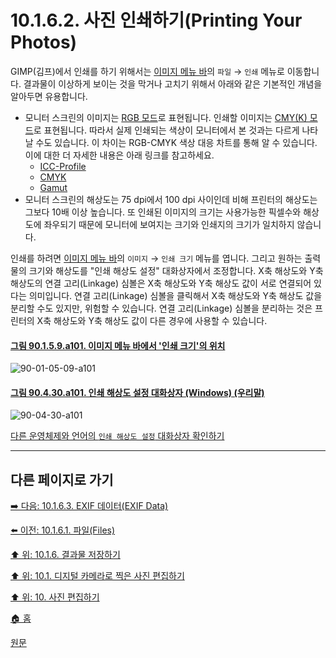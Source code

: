 # 10.1.6.2. 사진 인쇄하기(Printing Your Photos)
GIMP(김프)에서 인쇄를 하기 위해서는 [이미지 메뉴 바](./19-glossaryx-image_menu_bar.md)의 `파일` → `인쇄` 메뉴로 이동합니다. 결과물이 이상하게 보이는 것을 막거나 고치기 위해서 아래와 같은 기본적인 개념을 알아두면 유용합니다.

- 모니터 스크린의 이미지는 [RGB 모드](./05-01-image-types.md#05-01-s1-01)로 표현됩니다. 인쇄할 이미지는 [CMY(K) 모드](./05-01-image-types.md#05-01-s1-04)로 표현됩니다. 따라서 실제 인쇄되는 색상이 모니터에서 본 것과는 다르게 나타날 수도 있습니다. 이 차이는 RGB-CMYK 색상 대응 차트를 통해 알 수 있습니다. 이에 대한 더 자세한 내용은 아래 링크를 참고하세요.
   - [ICC-Profile](https://en.wikipedia.org/wiki/ICC_profile)
   - [CMYK](https://en.wikipedia.org/wiki/CMYK_color_model)
   - [Gamut](https://en.wikipedia.org/wiki/Gamut)
- 모니터 스크린의 해상도는 75 dpi에서 100 dpi 사이인데 비해 프린터의 해상도는 그보다 10배 이상 높습니다. 또 인쇄된 이미지의 크기는 사용가능한 픽셀수와 해상도에 좌우되기 때문에 모니터에 보여지는 크기와 인쇄지의 크기가 일치하지 않습니다.

[comment]: <> (TODO 위 위키내용을 파악하여 이 장에서 설명한 내용과 관련된 것들을 정리해야 함)

인쇄를 하려면 [이미지 메뉴 바](./19-glossaryx-image_menu_bar.md)의 `이미지` → `인쇄 크기` 메뉴를 엽니다. 그리고 원하는 출력물의 크기와 해상도를 "인쇄 해상도 설정" 대화상자에서 조정합니다. X축 해상도와 Y축 해상도의 연결 고리(Linkage) 심볼은 X축 해상도와 Y축 해상도 값이 서로 연결되어 있다는 의미입니다. 연결 고리(Linkage) 심볼을 클릭해서 X축 해상도와 Y축 해상도 값을 분리할 수도 있지만, 위험할 수 있습니다. 연결 고리(Linkage) 심볼을 분리하는 것은 프린터의 X축 해상도와 Y축 해상도 값이 다른 경우에 사용할 수 있습니다.

<a id="90-01-05-09-a101"></a>

#### [그림 90.1.5.9.a101. 이미지 메뉴 바에서 '인쇄 크기'의 위치](./90-01-05-09-print_size.md#90-01-05-09-a101)
![90-01-05-09-a101](https://github.com/wonder13662/gimp/assets/15767104/e0860f85-9f68-4778-becb-23e3e6d62ac8)

<a id="90-04-30-a101"></a>

#### [그림 90.4.30.a101. 인쇄 해상도 설정 대화상자 (Windows) (우리말)](./90-04-0030-set_image_print_resolution.md#90-04-30-a101)
![90-04-30-a101](https://github.com/wonder13662/gimp/assets/15767104/6f4138fe-b944-4a86-bd46-9b30ddd4181c)

[다른 운영체제와 언어의 `인쇄 해상도 설정` 대화상자 확인하기](./90-04-0030-set_image_print_resolution.md#90-04-30-a102)

***

## 다른 페이지로 가기

[➡️ 다음: 10.1.6.3. EXIF 데이터(EXIF Data)](./10-01-06-03-exif_data.md)

[⬅️ 이전: 10.1.6.1. 파일(Files)](./10-01-06-01-files.md)

[⬆️ 위: 10.1.6. 결과물 저장하기](./10-01-06-00-saving_your_results.md)

[⬆️ 위: 10.1. 디지털 카메라로 찍은 사진 편집하기](./10-01-00-working-with-digital-camera-photos.md)

[⬆️ 위: 10. 사진 편집하기](./10-00-enhancing-photographs.md)

[🏠 홈](./00-home.md)

[원문](https://docs.gimp.org/2.10/ko/gimp-imaging-photos.html#gimp-using-photography-printing)
